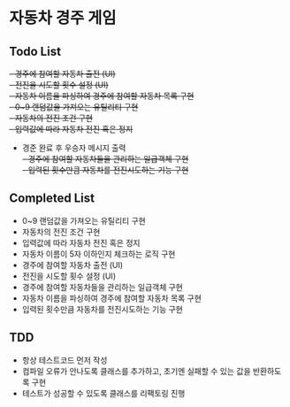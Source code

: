 # 자동차 경주 게임  
## Todo List  
~~- 경주에 참여할 자동차 출전 (UI)~~  
~~- 전진을 시도할 횟수 설정 (UI)~~  
~~- 자동차 이름을 파싱하여 경주에 참여할 자동차 목록 구현~~  
~~- 0~9 랜덤값을 가져오는 유틸리티 구현~~  
~~- 자동차의 전진 조건 구현~~  
~~- 입력값에 따라 자동차 전진 혹은 정지~~  
- 경준 완료 후 우승자 메시지 출력  
~~- 경주에 참여할 자동차들을 관리하는 일급객체 구현~~  
~~- 입력된 횟수만큼 자동차를 전진시도하는 기능 구현~~  

## Completed List  
- 0~9 랜덤값을 가져오는 유틸리티 구현  
- 자동차의 전진 조건 구현  
- 입력값에 따라 자동차 전진 혹은 정지  
- 자동차 이름이 5자 이하인지 체크하는 로직 구현  
- 경주에 참여할 자동차 출전 (UI)  
- 전진을 시도할 횟수 설정 (UI)  
- 경주에 참여할 자동차들을 관리하는 일급객체 구현  
- 자동차 이름을 파싱하여 경주에 참여할 자동차 목록 구현  
- 입력된 횟수만큼 자동차를 전진시도하는 기능 구현  

## TDD  
- 항상 테스트코드 먼저 작성  
- 컴파일 오류가 안나도록 클래스를 추가하고, 초기엔 실패할 수 있는 값을 반환하도록 구현  
- 테스트가 성공할 수 있도록 클래스를 리팩토링 진행  

